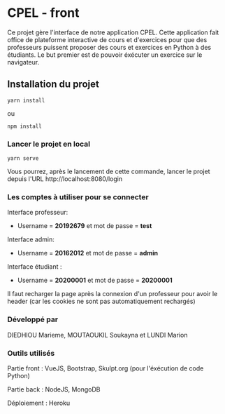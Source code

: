 # CPEL - front

Ce projet gère l'interface de notre application CPEL. Cette application fait office de plateforme interactive de cours et d'exercices pour que des professeurs puissent proposer des cours et exercices en Python à des étudiants.
Le but premier est de pouvoir éxécuter un exercice sur le navigateur.

## Installation du projet
```
yarn install
```
ou

```
npm install
```

### Lancer le projet en local
```
yarn serve
```
Vous pourrez, après le lancement de cette commande, lancer le projet depuis l'URL http://localhost:8080/login

### Les comptes à utiliser pour se connecter
Interface professeur: 

- Username = **20192679** et mot de passe = **test**

Interface admin: 

- Username = **20162012** et mot de passe = **admin**

Interface étudiant :
 - Username = **20200001** et mot de passe = **20200001**
 
Il faut recharger la page après la connexion d'un professeur pour avoir le header (car les cookies ne sont pas automatiquement rechargés)
 

### Développé par 
DIEDHIOU Marieme, MOUTAOUKIL Soukayna et LUNDI Marion

### Outils utilisés
Partie front : VueJS, Bootstrap, Skulpt.org (pour l'éxécution de code Python)

Partie back : NodeJS, MongoDB

Déploiement : Heroku
